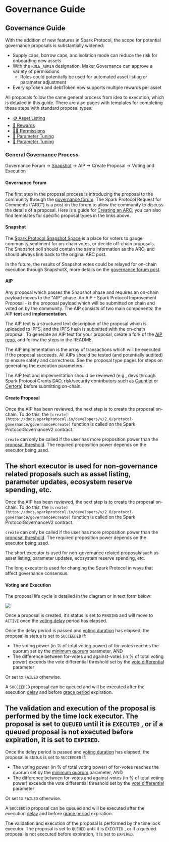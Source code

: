 # Governance Guide

## Governance Guide

With the addition of new features in Spark Protocol, the scope for potential governance proposals is substantially widened:

* Supply caps, borrow caps, and isolation mode can reduce the risk for onboarding new assets
* With the `ROLE_ADMIN` designation, Maker Governance can approve a variety of permissions
  * Roles could potentially be used for automated asset listing or parameter adjustment
* Every spToken and debtToken now supports multiple rewards per asset

All proposals follow the same general process from idea to execution, which is detailed in this guide. There are also pages with templates for completing these steps with standard proposal types:

* [🪙 Asset Listing](asset-listing.md)
* [🎁 Rewards](rewards.md)
* [🧑‍⚖️ Permissions](permissions.md) 
* [🔬 Parameter Tuning](parametertuning.md) 
* [🔬 Parameter Tuning](https://github.com/spark-protocol/docs-v3/blob/update/guides/governance-guide/parameterTuning.md)

### General Governance Process

Governance Forum → [Snapshot](https://snapshot.org/#//spark-protocol.eth) → AIP → Create Proposal → Voting and Execution

#### Governance Forum

The first step in the proposal process is introducing the proposal to the community through the [governance forum](https://governance.sparkprotocol.io). The Spark Protocol Request for Comments (”ARC”) is a post on the forum to allow the community to discuss the details of a proposal. Here is a guide for [Creating an ARC](https://docs.sparkprotocol.io/governance/arcs); you can also find templates for specific proposal types in the links above.

#### Snapshot

The [Spark Protocol Snapshot Space](https://snapshot.org/#//spark-protocol.eth) is a place for voters to gauge community sentiment for on-chain votes, or decide off-chain proposals. The Snapshot poll should contain the same information as the ARC, and should always link back to the original ARC post.

In the future, the results of Snapshot votes could be relayed for on-chain execution through SnapshotX, more details on the [governance forum post](https://governance.sparkprotocol.io/t/arc-/spark-protocol-governance-v3/6980/1).

#### AIP

Any proposal which passes the Snapshot phase and requires an on-chain payload moves to the "AIP" phase. An AIP - Spark Protocol Improvement Proposal - is the proposal payload which will be submitted on chain and voted on by the community. The AIP consists of two main components: the AIP **text** and **implementation.**

The AIP text is a structured text description of the proposal which is uploaded to IPFS, and the IPFS hash is submitted with the on-chain proposal. To generate an AIP text for your proposal, create a fork of the [AIP repo](https://github.com/spark-protocol/aip), and follow the steps in the README.

The AIP implementation is the array of transactions which will be executed if the proposal succeeds. All AIPs should be tested (and potentially audited) to ensure safety and correctness. See the proposal type pages for steps on generating the execution parameters.

The AIP text and implementation should be reviewed (e.g., devs through Spark Protocol Grants DAO, risk/security contributors such as [Gauntlet](https://app.sparkprotocol.io/#/governance/50-QmdzYF7goMvZFzN9BiQqNh4FnqNFvqy9q4owrJFaf9FAvZ) or [Certora](https://governance.sparkprotocol.io/t/continuous-formal-verification/6308)) before submitting on-chain.

#### Create Proposal

Once the AIP has been reviewed, the next step is to create the proposal on-chain. To do this, the `[create](https://docs.sparkprotocol.io/developers/v/2.0/protocol-governance/governance#create)` function is called on the Spark ProtocolGovernanceV2 contract.

`create` can only be called if the user has more proposition power than the [proposal threshold](https://docs.sparkprotocol.io/developers/v/2.0/protocol-governance/governance#proposition\_threshold). The required proposition power depends on the executor being used.

## The short executor is used for non-governance related proposals such as asset listing, parameter updates, ecosystem reserve spending, etc.

Once the AIP has been reviewed, the next step is to create the proposal on-chain. To do this, the `[create](https://docs.sparkprotocol.io/developers/v/2.0/protocol-governance/governance#create)` function is called on the Spark ProtocolGovernanceV2 contract.

`create` can only be called if the user has more proposition power than the [proposal threshold](https://docs.sparkprotocol.io/developers/v/2.0/protocol-governance/governance#proposition\_threshold). The required proposition power depends on the executor being used.

The short executor is used for non-governance related proposals such as asset listing, parameter updates, ecosystem reserve spending, etc.

The long executor is used for changing the Spark Protocol in ways that affect governance consensus.

#### Voting and Execution

The proposal life cycle is detailed in the diagram or in text form below:

![](<../../.gitbook/assets/Proposal Lifecycle.png>)

Once a proposal is created, it’s status is set to `PENDING` and will move to `ACTIVE` once the [voting delay](https://docs.sparkprotocol.io/developers/v/2.0/protocol-governance/governance#getvotingdelay) period has elapsed.

Once the delay period is passed and [voting duration](https://docs.sparkprotocol.io/developers/v/2.0/protocol-governance/governance#voting\_duration) has elapsed, the proposal is status is set to `SUCCEEDED` if:

* The voting power (in % of total voting power) of for-votes reaches the quorum set by the [minimum quorum](https://docs.sparkprotocol.io/developers/v/2.0/protocol-governance/governance#minimum\_quorum) parameter, AND
* The difference between for-votes and against-votes (in % of total voting power) exceeds the vote differential threshold set by the [vote differential](https://docs.sparkprotocol.io/developers/v/2.0/protocol-governance/governance#vote\_differential) parameter

Or set to `FAILED` otherwise.

A `SUCCEEDED` proposal can be queued and will be executed after the execution [delay](https://docs.sparkprotocol.io/developers/v/2.0/protocol-governance/governance#getdelay) and before [grace period](https://docs.sparkprotocol.io/developers/v/2.0/protocol-governance/governance#grace\_period) expiration.

## The validation and execution of the proposal is performed by the time lock executor. The proposal is set to `QUEUED` until it is `EXECUTED` , or if a queued proposal is not executed before expiration, it is set to `EXPIRED`.

Once the delay period is passed and [voting duration](https://docs.sparkprotocol.io/developers/v/2.0/protocol-governance/governance#voting\_duration) has elapsed, the proposal is status is set to `SUCCEEDED` if:

* The voting power (in % of total voting power) of for-votes reaches the quorum set by the [minimum quorum](https://docs.sparkprotocol.io/developers/v/2.0/protocol-governance/governance#minimum\_quorum) parameter, AND
* The difference between for-votes and against-votes (in % of total voting power) exceeds the vote differential threshold set by the [vote differential](https://docs.sparkprotocol.io/developers/v/2.0/protocol-governance/governance#vote\_differential) parameter

Or set to `FAILED` otherwise.

A `SUCCEEDED` proposal can be queued and will be executed after the execution [delay](https://docs.sparkprotocol.io/developers/v/2.0/protocol-governance/governance#getdelay) and before [grace period](https://docs.sparkprotocol.io/developers/v/2.0/protocol-governance/governance#grace\_period) expiration.

The validation and execution of the proposal is performed by the time lock executor. The proposal is set to `QUEUED` until it is `EXECUTED` , or if a queued proposal is not executed before expiration, it is set to `EXPIRED`.
